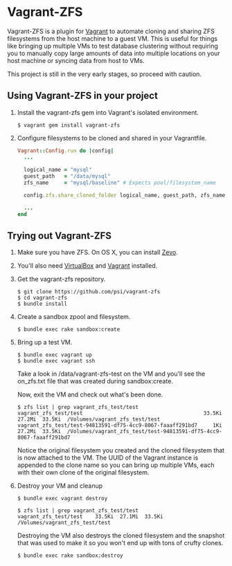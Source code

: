 # Vagrant-ZFS

Vagrant-ZFS is a plugin for [Vagrant][1] to automate cloning and sharing
ZFS filesystems from the host machine to a guest VM. This is useful for
things like bringing up multiple VMs to test database clustering without
requiring you to manually copy large amounts of data into multiple
locations on your host machine or syncing data from host to VMs.

This project is still in the very early stages, so proceed with caution.

## Using Vagrant-ZFS in your project

1. Install the vagrant-zfs gem into Vagrant's isolated environment.

    ```
    $ vagrant gem install vagrant-zfs
    ```

2. Configure filesystems to be cloned and shared in your Vagrantfile.

    ```ruby
    Vagrant::Config.run do |config|
      ...
      
      logical_name = "mysql"
      guest_path   = "/data/mysql"
      zfs_name     = "mysql/baseline" # Expects pool/filesystem_name
 
      config.zfs.share_cloned_folder logical_name, guest_path, zfs_name

      ...
    end
    ``` 

## Trying out Vagrant-ZFS

1. Make sure you have ZFS. On OS X, you can install [Zevo][2].
2. You'll also need [VirtualBox][3] and [Vagrant][1] installed.
3. Get the vagrant-zfs repository.

    ```
    $ git clone https://github.com/psi/vagrant-zfs
    $ cd vagrant-zfs
    $ bundle install
    ```

4. Create a sandbox zpool and filesystem.

    ```
    $ bundle exec rake sandbox:create
    ```

5. Bring up a test VM.

    ```
    $ bundle exec vagrant up
    $ bundle exec vagrant ssh
    ```
    
   Take a look in /data/vagrant-zfs-test on the VM and you'll
   see the on_zfs.txt file that was created during sandbox:create.
   
   Now, exit the VM and check out what's been done.
   
    ``` 
    $ zfs list | grep vagrant_zfs_test/test
    vagrant_zfs_test/test                                       33.5Ki 27.2Mi  33.5Ki  /Volumes/vagrant_zfs_test/test
    vagrant_zfs_test/test-94813591-df75-4cc9-8067-faaaff291bd7     1Ki 27.2Mi  33.5Ki  /Volumes/vagrant_zfs_test/test-94813591-df75-4cc9-8067-faaaff291bd7
    ```
    
   Notice the original filesystem you created and the cloned filesystem
   that is now attached to the VM. The UUID of the Vagrant instance is
   appended to the clone name so you can bring up multiple VMs, each with
   their own clone of the original filesystem.
    
6. Destroy your VM and cleanup

    ```
    $ bundle exec vagrant destroy
    
    $ zfs list | grep vagrant_zfs_test/test
    vagrant_zfs_test/test    33.5Ki  27.1Mi  33.5Ki /Volumes/vagrant_zfs_test/test
    ```
    
   Destroying the VM also destroys the cloned filesystem and the snapshot
   that was used to make it so you won't end up with tons of crufty clones.

    ```
    $ bundle exec rake sandbox:destroy
    ```

[1]: http://www.vagrantup.com/
[2]: http://getgreenbytes.com/solutions/zevo/
[3]: https://www.virtualbox.org/
